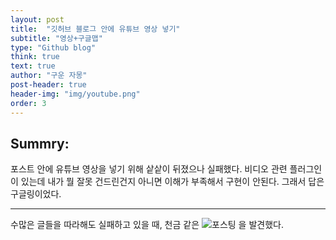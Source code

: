 ```yaml
---
layout: post
title:  "깃허브 블로그 안에 유튜브 영상 넣기"
subtitle: "영상+구글맵"
type: "Github blog"
think: true
text: true
author: "구운 자몽"
post-header: true
header-img: "img/youtube.png"
order: 3
---
```

## Summry:
포스트 안에 유튜브 영상을 넣기 위해 샅샅이 뒤졌으나 실패했다. 비디오 관련 플러그인이 있는데 내가 뭘 잘못 건드린건지 아니면 이해가 부족해서 구현이 안된다. 그래서 답은 구글링이었다.

---

수많은 글들을 따라해도 실패하고 있을 때, 천금 같은 ![포스팅](http://www.halryang.net/embed-youtube-responsively/) 을 발견했다. 
